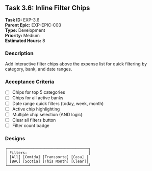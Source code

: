 ## Task 3.6: Inline Filter Chips

**Task ID:** EXP-3.6  
**Parent Epic:** EXP-EPIC-003  
**Type:** Development  
**Priority:** Medium  
**Estimated Hours:** 8  

### Description
Add interactive filter chips above the expense list for quick filtering by category, bank, and date ranges.

### Acceptance Criteria
- [ ] Chips for top 5 categories
- [ ] Chips for all active banks
- [ ] Date range quick filters (today, week, month)
- [ ] Active chip highlighting
- [ ] Multiple chip selection (AND logic)
- [ ] Clear all filters button
- [ ] Filter count badge

### Designs
```
┌─────────────────────────────────────┐
│ Filters:                            │
│ [All] [Comida] [Transporte] [Casa] │
│ [BAC] [Scotia] [This Month] [Clear]│
└─────────────────────────────────────┘
```

